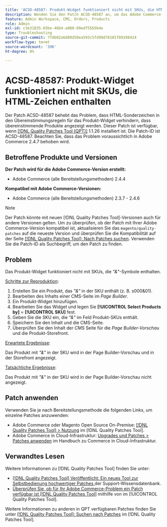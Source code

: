 ```yaml
---
title: 'ACSD-48587: Produkt-Widget funktioniert nicht mit SKUs, die HTML-Zeichen enthalten'
description: Wenden Sie den Patch ACSD-48587 an, um das Adobe Commerce-Problem zu beheben, bei dem HTML-Sonderzeichen in den Übereinstimmungsregeln für Produkte verhindern, dass übereinstimmende Produkte angezeigt werden.
feature: Admin Workspace, CMS, Orders, Products
role: Admin
exl-id: c3e31835-03be-46b4-a080-09edf55b5b4e
type: Troubleshooting
source-git-commit: 7fdb02a6d89d50ea593c5fd99d78101f89198424
workflow-type: tm+mt
source-wordcount: '396'
ht-degree: 0%

---
```


# ACSD-48587: Produkt-Widget funktioniert nicht mit SKUs, die HTML-Zeichen enthalten

Der Patch ACSD-48587 behebt das Problem, dass HTML-Sonderzeichen in den Übereinstimmungsregeln für das Produkt-Widget verhindern, dass übereinstimmende Produkte angezeigt werden. Dieser Patch ist verfügbar, wenn [[!DNL Quality Patches Tool (QPT)]](https://experienceleague.adobe.com/en/docs/commerce-operations/tools/quality-patches-tool/quality-patches-tool-to-self-serve-quality-patches) 1.1.26 installiert ist. Die Patch-ID ist ACSD-48587. Beachten Sie, dass das Problem voraussichtlich in Adobe Commerce 2.4.7 behoben wird.

## Betroffene Produkte und Versionen

**Der Patch wird für die Adobe Commerce-Version erstellt:**

* Adobe Commerce (alle Bereitstellungsmethoden) 2.4.4

**Kompatibel mit Adobe Commerce-Versionen:**

* Adobe Commerce (alle Bereitstellungsmethoden) 2.3.7 - 2.4.6

>[!NOTE]
>
>Der Patch könnte mit neuen [!DNL Quality Patches Tool]-Versionen auch für andere Versionen gelten. Um zu überprüfen, ob der Patch mit Ihrer Adobe Commerce-Version kompatibel ist, aktualisieren Sie das `magento/quality-patches` auf die neueste Version und überprüfen Sie die Kompatibilität auf der Seite [[!DNL Quality Patches Tool]: Nach Patches suchen](https://experienceleague.adobe.com/tools/commerce-quality-patches/index.html). Verwenden Sie die Patch-ID als Suchbegriff, um den Patch zu finden.

## Problem

Das Produkt-Widget funktioniert nicht mit SKUs, die *&quot;&amp;&quot;*-Symbole enthalten.

<u>Schritte zur Reproduktion</u>:

1. Erstellen Sie ein Produkt, das *&quot;&amp;&quot;* in der SKU enthält (z. B. s000&amp;01).
1. Bearbeiten des Inhalts einer CMS-Seite im *Page Builder*.
1. Ein Produkt-Widget hinzufügen.
1. Bearbeiten Sie das Widget und legen Sie **[!UICONTROL Select Products by]** = **[!UICONTROL SKU]** fest.
1. Geben Sie die SKU ein, die *&quot;&amp;&quot;* im Feld Produkt-SKUs enthält.
1. Speichern Sie den Inhalt und die CMS-Seite.
1. Überprüfen Sie den Inhalt der *CMS* Seite für die *Page Builder-Vorschau* und die Produkt-Storefront.

<u>Erwartete Ergebnisse</u>:

Das Produkt mit *&quot;&amp;&quot;* in der SKU wird in der Page Builder-Vorschau und in der Storefront angezeigt.

<u>Tatsächliche Ergebnisse</u>:

Das Produkt mit *&quot;&amp;&quot;* in der SKU wird in der Page Builder-Vorschau nicht angezeigt.

## Patch anwenden

Verwenden Sie je nach Bereitstellungsmethode die folgenden Links, um einzelne Patches anzuwenden:

* Adobe Commerce oder Magento Open Source On-Premise: [[!DNL Quality Patches Tool] > Nutzung](/help/tools/quality-patches-tool/usage.md) im [!DNL Quality Patches Tool].
* Adobe Commerce in Cloud-Infrastruktur: [Upgrades und Patches > Patches anwenden](https://experienceleague.adobe.com/docs/commerce-cloud-service/user-guide/develop/upgrade/apply-patches.html) im Handbuch zu Commerce in Cloud-Infrastruktur.

## Verwandtes Lesen

Weitere Informationen zu [!DNL Quality Patches Tool] finden Sie unter:

* [[!DNL Quality Patches Tool] Veröffentlicht: Ein neues Tool zur Selbstbedienung hochwertiger Patches ](https://experienceleague.adobe.com/en/docs/commerce-operations/tools/quality-patches-tool/quality-patches-tool-to-self-serve-quality-patches) der Support-Wissensdatenbank.
* [Überprüfen Sie, ob für Ihr Adobe Commerce-Problem ein Patch verfügbar ist [!DNL Quality Patches Tool]](/help/tools/quality-patches-tool/patches-available-in-qpt/check-patch-for-magento-issue-with-magento-quality-patches.md) mithilfe von im [!UICONTROL Quality Patches Tool].


Weitere Informationen zu anderen in QPT verfügbaren Patches finden Sie unter [[!DNL Quality Patches Tool]: Suchen nach Patches](https://experienceleague.adobe.com/tools/commerce-quality-patches/index.html) im [!DNL Quality Patches Tool].
